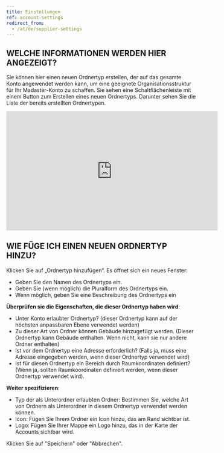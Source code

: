 ```yaml
---
title: Einstellungen
ref: account-settings
redirect_from:
  - /at/de/supplier-settings
---
```


## WELCHE INFORMATIONEN WERDEN HIER ANGEZEIGT?
Sie können hier einen neuen Ordnertyp erstellen, der auf das gesamte Konto angewendet werden kann, um eine geeignete Organisationsstruktur für Ihr Madaster-Konto zu schaffen. Sie sehen eine Schaltflächenleiste mit einem Button zum Erstellen eines neuen Ordnertyps. Darunter sehen Sie die Liste der bereits erstellten Ordnertypen.

<iframe width="560" height="315" src="https://www.youtube.com/embed/ePXIawEfcuE" title="YouTube video player" frameborder="0" allow="accelerometer; autoplay; clipboard-write; encrypted-media; gyroscope; picture-in-picture" allowfullscreen></iframe>

## WIE FÜGE ICH EINEN NEUEN ORDNERTYP HINZU?
Klicken Sie auf „Ordnertyp hinzufügen“. Es öffnet sich ein neues Fenster:
- Geben Sie den Namen des Ordnertyps ein.
- Geben Sie (wenn möglich) die Pluralform des Ordnertyps ein.
- Wenn möglich, geben Sie eine Beschreibung des Ordnertyps ein


**Überprüfen sie die Eigenschaften, die dieser Ordnertyp haben wird**:
- Unter Konto erlaubter Ordnertyp? (dieser Ordnertyp kann auf der höchsten anpassbaren Ebene verwendet werden)
- Zu dieser Art von Ordner können Gebäude hinzugefügt werden. (Dieser Ordnertyp kann Gebäude enthalten. Wenn nicht, kann sie nur andere Ordner enthalten)
- Ist vor dem Ordnertyp eine Adresse erforderlich? (Falls ja, muss eine Adresse eingegeben werden, wenn dieser Ordnertyp verwendet wird)
- Ist für diesen Ordnertyp ein Bereich durch Raumkoordinaten definiert? (Wenn ja, sollten Raumkoordinaten definiert werden, wenn dieser Ordnertyp verwendet wird).


**Weiter spezifizieren**:
- Typ der als Unterordner erlaubten Ordner: Bestimmen Sie, welche Art von Ordnern als Unterordner in diesem Ordnertyp verwendet werden können.
- Icon: Fügen Sie Ihrem Ordner ein Icon hinzu, das am Rand sichtbar ist.
- Logo: Fügen Sie Ihrer Mappe ein Logo hinzu, das in der Karte der Accounts sichtbar wird.

Klicken Sie auf "Speichern" oder "Abbrechen".
